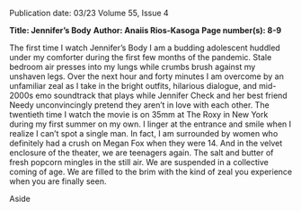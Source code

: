 Publication date: 03/23
Volume 55, Issue 4

**Title: Jennifer’s Body**
**Author: Anaiis Rios-Kasoga**
**Page number(s): 8-9**

The first time I watch Jennifer’s Body I am 
a budding adolescent huddled under my 
comforter during the first few months of the 
pandemic. Stale bedroom air presses into 
my lungs while crumbs brush against my 
unshaven legs. Over the next hour and forty 
minutes I am overcome by an unfamiliar 
zeal as I take in the bright outfits, hilarious 
dialogue, and mid-2000s emo soundtrack 
that plays while Jennifer Check and her best 
friend Needy unconvincingly pretend they 
aren’t in love with each other. The twentieth 
time I watch the movie is on 35mm at The 
Roxy in New York during my first summer 
on my own. I linger at the entrance and 
smile when I realize I can’t spot a single man. 
In fact, I am surrounded by women who 
definitely had a crush on Megan Fox when 
they were 14. And in the velvet enclosure 
of the theater, we are teenagers again. The 
salt and butter of fresh popcorn mingles in 
the still air. We are suspended in a collective 
coming of age. We are filled to the brim 
with the kind of zeal you experience when 
you are finally seen.

Aside